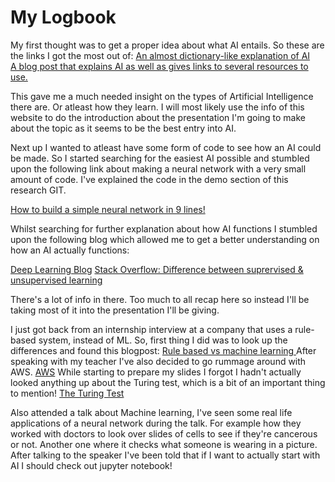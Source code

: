 # My Logbook

My first thought was to get a proper idea about what AI entails. So these are the links I got the most out of: 
<a href="https://www.techopedia.com/definition/190/artificial-intelligence-ai">An almost dictionary-like explanation of AI</a></br>
<a href="https://www.hackerearth.com/blog/artificial-intelligence/artificial-intelligence-101-how-to-get-started/">A blog post that explains AI as well as gives links to several resources to use.</a>

This gave me a much needed insight on the types of Artificial Intelligence there are. Or atleast how they learn. I will most likely use the info of this website to do the introduction about the presentation I'm going to make about the topic as it seems to be the best entry into AI. 

Next up I wanted to atleast have some form of code to see how an AI could be made. So I started searching for the easiest AI possible and stumbled upon the following link about making a neural network with a very small amount of code. I've explained the code in the demo section of this research GIT. 

<a href="https://medium.com/technology-invention-and-more/how-to-build-a-simple-neural-network-in-9-lines-of-python-code-cc8f23647ca1">How to build a simple neural network in 9 lines!</a>

Whilst searching for further explanation about how AI functions I stumbled upon the following blog which allowed me to get a better understanding on how an AI actually functions: 

<a href="https://towardsdatascience.com/introducing-deep-learning-and-neural-networks-deep-learning-for-rookies-1-bd68f9cf5883">Deep Learning Blog</a>
<a href="https://stackoverflow.com/questions/1832076/what-is-the-difference-between-supervised-learning-and-unsupervised-learning/1854449#1854449">Stack Overflow: Difference between suprervised & unsupervised learning</a>

There's a lot of info in there. Too much to all recap here so instead I'll be taking most of it into the presentation I'll be giving. 

I just got back from an internship interview at a company that uses a rule-based system, instead of ML.
So, first thing I did was to look up the differences and found this blogpost:
<a href="https://www.linkedin.com/pulse/data-science-machine-learning-vs-rules-based-karthik-guruswamy">Rule based vs machine learning </a>
After speaking with my teacher I've also decided to go rummage around with AWS.
<a href="https://aws.amazon.com/">AWS</a>
While starting to prepare my slides I forgot I hadn't actually looked anything up about the Turing test, which is a bit of an important thing to mention!
<a href="https://en.wikipedia.org/wiki/Turing_test">The Turing Test</a>


Also attended a talk about Machine learning, I've seen some real life applications of a neural network during the talk. For example how they worked with doctors to look over slides of cells to see if they're cancerous or not. Another one where it checks what someone is wearing in a picture. After talking to the speaker I've been told that if I want to actually start with AI I should check out jupyter notebook!






